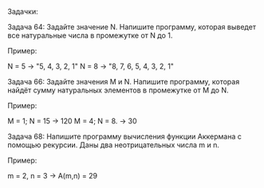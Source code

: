 Задачки:

Задача 64: Задайте значение N. Напишите программу, которая выведет все натуральные числа в промежутке от N до 1.

Пример:

N = 5 -> "5, 4, 3, 2, 1"
N = 8 -> "8, 7, 6, 5, 4, 3, 2, 1"

Задача 66: Задайте значения M и N. Напишите программу, которая найдёт сумму натуральных элементов в промежутке от M до N.

Пример:

M = 1; N = 15 -> 120
M = 4; N = 8. -> 30

Задача 68: Напишите программу вычисления функции Аккермана с помощью рекурсии. Даны два неотрицательных числа m и n.

Пример:

m = 2, n = 3 -> A(m,n) = 29
